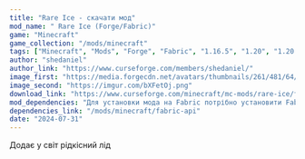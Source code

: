```yaml
---
title: "Rare Ice - скачати мод"
mod_name: " Rare Ice (Forge/Fabric)"
game: "Minecraft"
game_collection: "/mods/minecraft"
tags: ["Minecraft", "Mods", "Forge", "Fabric", "1.16.5", "1.20", "1.20.1", "1.21", "1.21.1", "1.21.3", "1.21.4", "1.21.5"]
author: "shedaniel"
author_link: "https://www.curseforge.com/members/shedaniel/"
image_first: "https://media.forgecdn.net/avatars/thumbnails/261/481/64/64/637217899340677589.png"
image_second: "https://imgur.com/bXFetOj.png"
download_link: "https://www.curseforge.com/minecraft/mc-mods/rare-ice/files/all?page=1&amp;pageSize=20"
mod_dependencies: "Для установки мода на Fabric потрібно установити Fabric API"
dependencies_link: "/mods/minecraft/fabric-api"
date: "2024-07-31"
---
```


Додає у світ рідкісний лід
